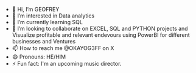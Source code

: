 - 👋 Hi, I’m GEOFREY
- 👀 I’m interested in Data analytics
- 🌱 I’m currently learning SQL
- 💞️ I’m looking to collaborate on EXCEL, SQL and PYTHON projects and Visualize profitable and relevant endevours using PowerBI for different businesses and Ventures
- 📫 How to reach me @OKAYOG3FF on X
- 😄 Pronouns: HE/HIM
- ⚡ Fun fact: I'm an upcoming music director.

<!---
G3FF/G3FF is a ✨ special ✨ repository because its `README.md` (this file) appears on your GitHub profile.
You can click the Preview link to take a look at your changes.
--->
